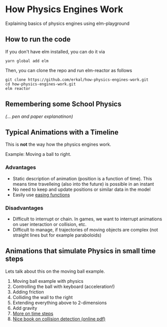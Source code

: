 # How Physics Engines Work

Explaining basics of physics engines using elm-playground

## How to run the code

If you don't have elm installed, you can do it via

```
yarn global add elm
```

Then, you can clone the repo and run elm-reactor as follows

```
git clone https://github.com/erkal/how-physics-engines-work.git
cd how-physics-engines-work.git
elm reactor
```

## Remembering some School Physics

_(... pen and paper explanatinon)_

## Typical Animations with a Timeline

This is **not** the way how the physics engines work.

Example: Moving a ball to right.

### Advantages

- Static description of animation (position is a function of time). This means time travelleing (also into the future) is possible in an instant
- No need to keep and update positions or similar data in the model
- Easily use [easing functions](https://easings.net/)

### Disadvantages

- Difficult to interrupt or chain. In games, we want to interrupt animations on user interaction or collision, etc.
- Difficult to manage, if trajectories of moving objects are complex (not straight lines but for example paraboloids)

## Animations that simulate Physics in small time steps

Lets talk about this on the moving ball example.

1. Moving ball example with physics
2. Controlling the ball with keyboard (acceleration!)
3. Adding friction
4. Colliding the wall to the right
5. Extending everything above to 2-dimensions
6. Add gravity
7. [More on time steps](https://gafferongames.com/post/fix_your_timestep/)
8. [Nice book on collision detection (online pdf)](http://www.r-5.org/files/books/computers/algo-list/realtime-3d/Christer_Ericson-Real-Time_Collision_Detection-EN.pdf)

